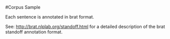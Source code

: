 #Corpus Sample

Each sentence is annotated in brat format.

See: http://brat.nlplab.org/standoff.html for a detailed description of the brat standoff annotation format.
